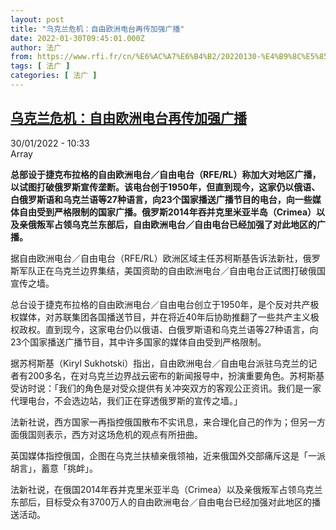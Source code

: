 ```yaml
---
layout: post
title: "乌克兰危机：自由欧洲电台再传加强广播"
date: 2022-01-30T09:45:01.000Z
author: 法广
from: https://www.rfi.fr/cn/%E6%AC%A7%E6%B4%B2/20220130-%E4%B9%8C%E5%85%8B%E5%85%B0%E5%8D%B1%E6%9C%BA-%E8%87%AA%E7%94%B1%E6%AC%A7%E6%B4%B2%E7%94%B5%E5%8F%B0%E5%86%8D%E4%BC%A0%E5%8A%A0%E5%BC%BA%E5%B9%BF%E6%92%AD
tags: [ 法广 ]
categories: [ 法广 ]
---
```

<!--1643535901000-->
[乌克兰危机：自由欧洲电台再传加强广播](https://www.rfi.fr/cn/%E6%AC%A7%E6%B4%B2/20220130-%E4%B9%8C%E5%85%8B%E5%85%B0%E5%8D%B1%E6%9C%BA-%E8%87%AA%E7%94%B1%E6%AC%A7%E6%B4%B2%E7%94%B5%E5%8F%B0%E5%86%8D%E4%BC%A0%E5%8A%A0%E5%BC%BA%E5%B9%BF%E6%92%AD)
------

<div>
<div>30/01/2022 - 10:33</div>Array<p><strong>                    总部设于捷克布拉格的自由欧洲电台／自由电台（RFE/RL）称加大对地区广播，以试图打破俄罗斯宣传垄断。该电台创于1950年，但直到现今，这家仍以俄语、白俄罗斯语和乌克兰语等27种语言，向23个国家播送广播节目的电台，向一些媒体自由受到严格限制的国家广播。俄罗斯2014年吞并克里米亚半岛（Crimea）以及亲俄叛军占领乌克兰东部后，自由欧洲电台／自由电台已经加强了对此地区的广播。                </strong></p><div >                    <p>据自由欧洲电台／自由电台（RFE/RL）欧洲区域主任苏柯斯基告诉法新社，俄罗斯军队正在乌克兰边界集结，美国资助的自由欧洲电台／自由电台正试图打破俄国宣传之墙。</p><p>总台设于捷克布拉格的自由欧洲电台／自由电台创立于1950年，是个反对共产极权媒体，对苏联集团各国播送节目，并在将近40年后协助推翻了一些共产主义极权政权。直到现今，这家电台仍以俄语、白俄罗斯语和乌克兰语等27种语言，向23个国家播送广播节目，其中许多国家的媒体自由受到严格限制。</p><p>据苏柯斯基（Kiryl Sukhotski）指出，自由欧洲电台／自由电台派驻乌克兰的记者有200多名，在对乌克兰边界战云密布的新闻报导中，扮演重要角色。苏柯斯基受访时说：「我们的角色是对受众提供有关冲突双方的客观公正资讯。我们是一家代理电台，不会选边站，我们正在穿透俄罗斯的宣传之墙。」</p><p>法新社说，西方国家一再指控俄国散布不实讯息，来合理化自己的作为；但另一方面俄国则表示，西方对这场危机的观点有所扭曲。</p><p>英国媒体指控俄国，企图在乌克兰扶植亲俄领袖，近来俄国外交部痛斥这是「一派胡言」，蓄意「挑衅」。</p><p>法新社说，在俄国2014年吞并克里米亚半岛（Crimea）以及亲俄叛军占领乌克兰东部后，目标受众有3700万人的自由欧洲电台／自由电台已经加强对此地区的播送活动。</p>                                            <div data-selfpromo-newsletter>    </div>    <div data-selfpromo-app>    </div>                </div>
</div>
